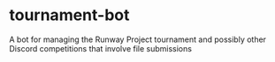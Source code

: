 # tournament-bot
A bot for managing the Runway Project tournament and possibly other Discord competitions that involve file submissions

